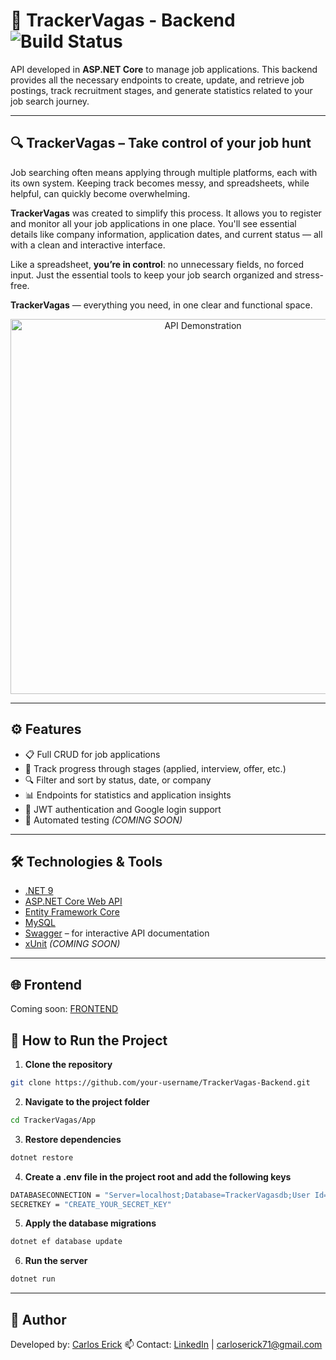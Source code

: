 # 📌 TrackerVagas - Backend ![Build Status](https://img.shields.io/badge/build-passing-brightgreen)

API developed in **ASP.NET Core** to manage job applications. This backend provides all the necessary endpoints to create, update, and retrieve job postings, track recruitment stages, and generate statistics related to your job search journey.

---

## 🔍 TrackerVagas – Take control of your job hunt

Job searching often means applying through multiple platforms, each with its own system. Keeping track becomes messy, and spreadsheets, while helpful, can quickly become overwhelming.

**TrackerVagas** was created to simplify this process. It allows you to register and monitor all your job applications in one place. You'll see essential details like company information, application dates, and current status — all with a clean and interactive interface.

Like a spreadsheet, **you’re in control**: no unnecessary fields, no forced input. Just the essential tools to keep your job search organized and stress-free.

**TrackerVagas** — everything you need, in one clear and functional space.

<p align="center">
  <img src="https://github.com/user-attachments/assets/f26877a0-4f5b-4423-b37b-85c1e6ccc428" alt="API Demonstration" width="600"/>
</p>

---

## ⚙️ Features

- 📋 Full CRUD for job applications  
- 🧭 Track progress through stages (applied, interview, offer, etc.)  
- 🔍 Filter and sort by status, date, or company  
- 📊 Endpoints for statistics and application insights  
- 🔐 JWT authentication and Google login support  
- 🧪 Automated testing *(COMING SOON)*  

---

## 🛠️ Technologies & Tools

- [.NET 9](https://dotnet.microsoft.com/)
- [ASP.NET Core Web API](https://learn.microsoft.com/aspnet/core/web-api/)
- [Entity Framework Core](https://docs.microsoft.com/ef/core/)
- [MySQL](https://dev.mysql.com/doc/)
- [Swagger](https://swagger.io/tools/swagger-ui/) – for interactive API documentation  
- [xUnit](https://xunit.net/) *(COMING SOON)*

---

## 🌐 Frontend
Coming soon: [FRONTEND](https://github.com/carloserickms/TrackerVagas-frontend)

## 🚀 How to Run the Project

1. **Clone the repository**
```bash
git clone https://github.com/your-username/TrackerVagas-Backend.git

```
2. **Navigate to the project folder**
```bash
cd TrackerVagas/App
```
3. **Restore dependencies**
```bash
dotnet restore
```
4. **Create a .env file in the project root and add the following keys**
```bash
DATABASECONNECTION = "Server=localhost;Database=TrackerVagasdb;User Id="SEU USUARIO";Password="SUA SENHA""
SECRETKEY = "CREATE_YOUR_SECRET_KEY"
```
5. **Apply the database migrations**
```bash
dotnet ef database update
```
6. **Run the server**
```bash
dotnet run
```
---
## 👤 Author
Developed by: [Carlos Erick](https://github.com/carloserickms)
📫 Contact: [LinkedIn](https://www.linkedin.com/in/carlos-erick/) | carloserick71@gmail.com
